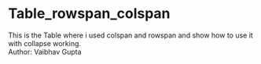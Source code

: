 # Table_rowspan_colspan
This is the Table where i used colspan and rowspan and show how to use it with collapse working.
<br>
Author: Vaibhav Gupta
